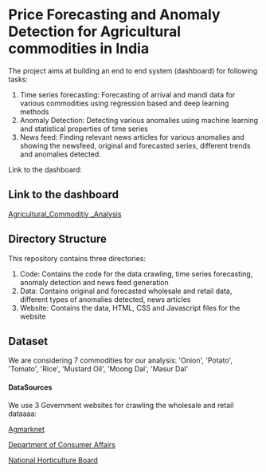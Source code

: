 
# Price Forecasting and Anomaly Detection for Agricultural commodities in India

The project aims at building an end to end system (dashboard) for following tasks:

1. Time series forecasting: Forecasting of arrival and mandi data for various commodities using regression based and deep learning methods
2. Anomaly Detection: Detecting various anomalies using machine learning and statistical properties of time series 
3. News feed: Finding relevant news articles for various anomalies and showing the newsfeed, original and forecasted series, different trends and anomalies detected.

Link to the dashboard: 
## Link to the dashboard

[Agricultural_Commoditiy _Analysis](http://13.234.106.156/agri_req/)


## Directory Structure
This repository contains three directories:
1. Code: Contains the code for the data crawling, time series forecasting, anomaly detection and news feed generation
2. Data: Contains original and forecasted wholesale and retail data, different types of anomalies detected, news articles 
3. Website: Contains the data, HTML, CSS and Javascript files for the website
## Dataset

We are considering 7 commodities for our analysis:
'Onion', 'Potato', 'Tomato', 'Rice', 'Mustard Oil', 'Moong Dal', 'Masur Dal'

#### DataSources
We use 3 Government websites for crawling the wholesale and retail dataaaa:

[Agmarknet](agmarknet.gov.in/)

[Department of Consumer Affairs](fcainfoweb.nic.in)

[National Horticulture Board](nhb.gov.in)

